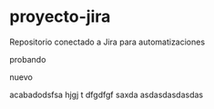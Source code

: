# proyecto-jira
Repositorio conectado a Jira para automatizaciones


probando

nuevo

acabadodsfsa
hjgj
t
dfgdfgf
saxda
asdasdasdasdas
